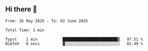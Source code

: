 ## Hi there 👋

<!--
**thethepai/thethepai** is a ✨ _special_ ✨ repository because its `README.md` (this file) appears on your GitHub profile.

Here are some ideas to get you started:

- 🔭 I’m currently working on ...
- 🌱 I’m currently learning ...
- 👯 I’m looking to collaborate on ...
- 🤔 I’m looking for help with ...
- 💬 Ask me about ...
- 📫 How to reach me: ...
- 😄 Pronouns: ...
- ⚡ Fun fact: ...
-->

<!--START_SECTION:waka-->

```txt
From: 26 May 2025 - To: 02 June 2025

Total Time: 1 min

Typst    1 min           ████████████████████████▒   97.51 %
BibTeX   0 secs          ▓░░░░░░░░░░░░░░░░░░░░░░░░   02.49 %
```

<!--END_SECTION:waka-->
